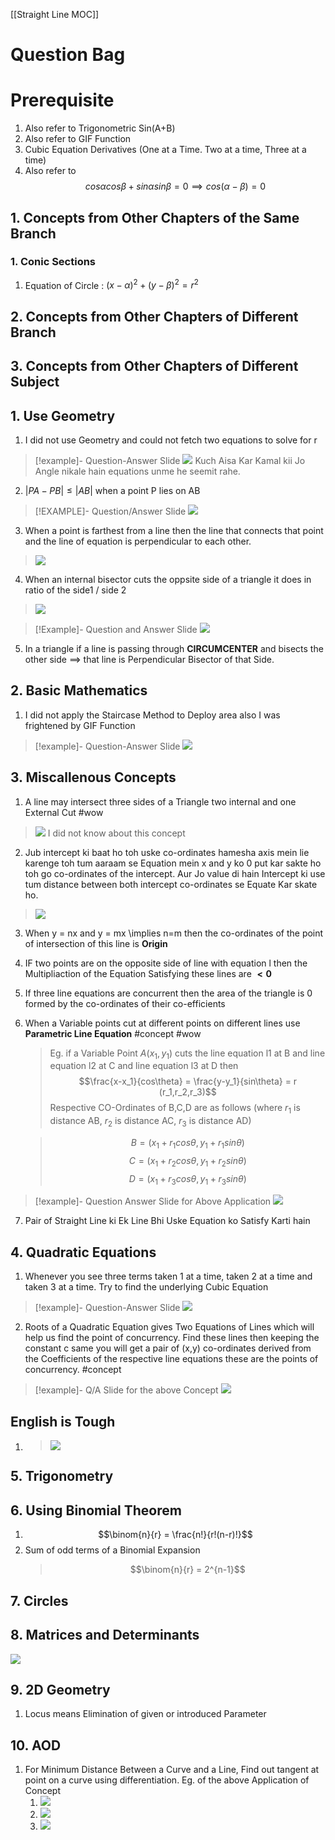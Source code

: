 [[Straight Line MOC]]
# Question Bag
# Prerequisite
1. Also refer to Trigonometric Sin(A+B)
2. Also refer to GIF Function
3. Cubic Equation Derivatives (One at a Time. Two at a time, Three at a time)
4. Also refer to $$cos \alpha cos \beta + sin \alpha sin\beta = 0 \implies cos(\alpha-\beta) = 0$$

## 1. Concepts from Other Chapters of the Same Branch
### 1. Conic Sections
1. Equation of Circle : $(x-\alpha)^2 + (y-\beta)^2 = r^2$ 

## 2. Concepts from Other Chapters of Different Branch
## 3. Concepts from Other Chapters of Different Subject
## 1. Use Geometry
1. I did not use Geometry and could not fetch two equations to solve for r
>[!example]- Question-Answer Slide
>![](https://i.imgur.com/PGIFvql.png)
Kuch Aisa Kar Kamal kii Jo Angle nikale hain equations unme he seemit rahe.
2. $|PA-PB| \leq |AB|$ when a point P lies on AB
>[!EXAMPLE]- Question/Answer Slide
>![](https://i.imgur.com/2K4CChc.png)

3. When a point is farthest from a line then the line that connects that point and the line of equation is perpendicular to each other.
>![](https://i.imgur.com/cLDAWz3.png)

4. When an internal bisector cuts the oppsite side of a triangle it does in ratio of the side1 / side 2
>![](https://i.imgur.com/a6Yhb4O.png)

>[!Example]- Question and Answer Slide
>![](https://i.imgur.com/yqMbR5j.png)

5. In a triangle if a line is passing through __CIRCUMCENTER__ and bisects the other side $\implies$ that line is Perpendicular Bisector of that Side.
>


## 2. Basic Mathematics
1. I did not apply the Staircase Method to Deploy area also I was frightened by GIF Function
>[!example]- Question-Answer Slide
>![](https://i.imgur.com/6WyNhYq.png)


## 3. Miscallenous Concepts
1. A line may intersect three sides of a Triangle two internal and one External Cut #wow
>![](https://i.imgur.com/hJ3BMfT.png)
>I did not know about this concept

2. Jub intercept ki baat ho toh uske co-ordinates hamesha axis mein lie karenge toh tum aaraam se Equation mein x and y ko 0 put kar sakte ho toh go co-ordinates of the intercept. Aur Jo value di hain Intercept ki use tum distance between both intercept co-ordinates se Equate Kar skate ho.
>![](https://i.imgur.com/Hp6vX0S.png)

3. When y = nx and y = mx \implies n=m then the co-ordinates of the point of intersection of this line is __Origin__

4. IF two points are on the opposite side of line with equation l then the Multipliaction of the Equation Satisfying these lines are __$<0$__
5. If three line equations are concurrent then the area of the triangle is 0 formed by the co-ordinates of their co-efficients
6. When a Variable points cut at different points on different lines use __Parametric Line Equation__ #concept #wow 
	> Eg. if a Variable Point $A(x_1,y_1)$ cuts the line equation l1 at B and line equation l2 at C and line equation l3 at D then 
	> $$\frac{x-x_1}{cos\theta} = \frac{y-y_1}{sin\theta} = r (r_1,r_2,r_3)$$
	> Respective CO-Ordinates of B,C,D are as follows (where $r_1$ is distance AB, $r_2$ is distance AC, $r_3$ is distance AD)

	> $$B = {(x_1+r_1cos\theta,y_1+r_1sin\theta})$$
	> $$C = {(x_1+r_2cos\theta,y_1+r_2sin\theta})$$
	> $$D = {(x_1+r_3cos\theta,y_1+r_3sin\theta})$$

>[!example]- Question Answer Slide for Above Application
>![](https://i.imgur.com/HhiG6c1.png)

7. Pair of Straight Line ki Ek Line Bhi Uske Equation ko Satisfy Karti hain
## 4. Quadratic Equations
1. Whenever you see three terms taken 1 at a time, taken 2 at a time and taken 3 at a time. Try to find the underlying Cubic Equation
>[!example]- Question-Answer Slide
>![](https://i.imgur.com/4oFnnA3.png)

2. Roots of a Quadratic Equation gives Two Equations of Lines which will help us find the point of concurrency. Find these lines then keeping the constant c same you will get a pair of (x,y) co-ordinates derived from the Coefficients of the respective line equations these are the points of concurrency. #concept 
>[!example]- Q/A Slide for the above Concept
>![](https://i.imgur.com/teMWoLm.png)


## English is Tough
1. >![](https://i.imgur.com/JDwM5Kh.png)


## 5. Trigonometry

## 6. Using Binomial Theorem
1. $$\binom{n}{r} = \frac{n!}{r!(n-r)!}$$
2. Sum of odd terms of a Binomial Expansion 
	>$$\binom{n}{r} = 2^{n-1}$$

## 7. Circles

## 8. Matrices and Determinants
![](https://i.imgur.com/L2TXig0.png)

## 9. 2D Geometry
1. Locus means Elimination of given or introduced Parameter


## 10. AOD
1. For Minimum Distance Between a Curve and a Line, Find out tangent at point on a curve using differentiation.
	Eg. of the above Application of Concept
	1. ![](https://i.imgur.com/NKaUabx.png)
	2. ![](https://i.imgur.com/Q6IMQf1.png)
	3. ![](https://i.imgur.com/SVDitJ0.png)
